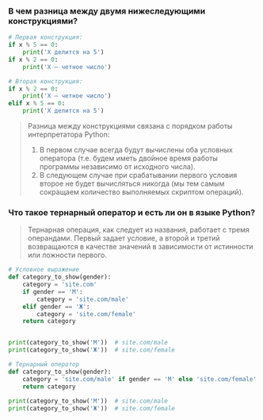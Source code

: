 ### В чем разница между двумя нижеследующими конструкциями?

```python
# Первая конструкция:
if x % 5 == 0:
    print('Х делится на 5')
if x % 2 == 0:
    print('Х – четное число')

# Вторая конструкция:
if x % 2 == 0:
    print('Х – четное число')
elif x % 5 == 0:
    print('Х делится на 5')
```
    
> Разница между конструкциями связана с порядком работы интерпретатора Python:
>
> 1. В первом случае всегда будут вычислены оба условных оператора (т.е. будем иметь двойное время работы программы независимо от исходного числа).
> 2. В следующем случае при срабатывании первого условия второе не будет вычисляться никогда (мы тем самым сокращаем количество выполняемых скриптом операций).

### Что такое тернарный оператор и есть ли он в языке Python?
> Тернарная операция, как следует из названия, работает с тремя операндами. 
> Первый задает условие, а второй и третий возвращаются в качестве значений в зависимости от истинности или ложности первого.

```python
# Условное выражение
def category_to_show(gender):
    category = 'site.com'
    if gender == 'М':
        category = 'site.com/male'
    elif gender == 'Ж':
        category = 'site.com/female'
    return category


print(category_to_show('М'))  # site.com/male
print(category_to_show('Ж'))  # site.com/female

# Тернарный оператор
def category_to_show(gender):
    category = 'site.com/male' if gender == 'М' else 'site.com/female'
    return category
    
print(category_to_show('М'))  # site.com/male
print(category_to_show('Ж'))  # site.com/female
```
